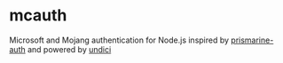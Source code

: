 # mcauth
Microsoft and Mojang authentication for Node.js inspired by [prismarine-auth](https://github.com/PrismarineJS/prismarine-auth) and powered by [undici](https://github.com/nodejs/undici)